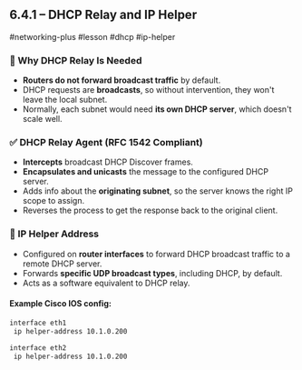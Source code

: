 ## 6.4.1 – DHCP Relay and IP Helper  
#networking-plus #lesson #dhcp #ip-helper  

### 🧱 Why DHCP Relay Is Needed
- **Routers do not forward broadcast traffic** by default.  
- DHCP requests are **broadcasts**, so without intervention, they won't leave the local subnet.
- Normally, each subnet would need **its own DHCP server**, which doesn't scale well.

### ✅ DHCP Relay Agent (RFC 1542 Compliant)
- **Intercepts** broadcast DHCP Discover frames.
- **Encapsulates and unicasts** the message to the configured DHCP server.
- Adds info about the **originating subnet**, so the server knows the right IP scope to assign.
- Reverses the process to get the response back to the original client.

### 🧱 IP Helper Address
- Configured on **router interfaces** to forward DHCP broadcast traffic to a remote DHCP server.
- Forwards **specific UDP broadcast types**, including DHCP, by default.
- Acts as a software equivalent to DHCP relay.

#### Example Cisco IOS config:
```bash
interface eth1
 ip helper-address 10.1.0.200

interface eth2
 ip helper-address 10.1.0.200
